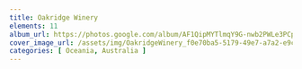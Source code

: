 ```yaml
---
title: Oakridge Winery
elements: 11
album_url: https://photos.google.com/album/AF1QipMYTlmqY9G-nwb2PWLe3PCpbdazicUy1EGlsvSr
cover_image_url: /assets/img/OakridgeWinery_f0e70ba5-5179-49e7-a7a2-e9ca1e7f55d0.jpg
categories: [ Oceania, Australia ]
---
```

